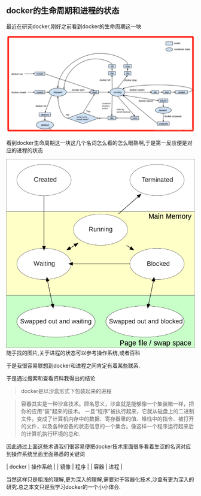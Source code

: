 ## docker的生命周期和进程的状态

最近在研究docker,刚好之前看到docker的生命周期这一块

![docker的生命周期](docker_status.png)

看到docker生命周期这一块这几个名词怎么看的怎么眼熟啊,于是第一反应便是对应的进程的状态

![](Process_states.png "随手找的图片") 
随手找的图片,关于进程的状态可以参考操作系统,或者百科

于是我很容易联想到docker和进程之间肯定有着某些联系.

于是通过搜索和查看资料我得出的结论

>docker是以沙盒形式下包装起来的进程

>容器其实是一种沙盒技术。顾名思义，沙盒就是能够像一个集装箱一样，把你的应用“装”起来的技术。
一旦“程序”被执行起来，它就从磁盘上的二进制文件，变成了计算机内存中的数据、寄存器里的值、堆栈中的指令、被打开的文件，以及各种设备的状态信息的一个集合。像这样一个程序运行起来后的计算机执行环境的总和.

因此通过上面这些术语我们很容易便把docker技术里面很多看着生涩的名词对应到操作系统里面里面熟悉的关键词

|  docker   | 操作系统  |
| 镜像  | 程序 |
| 容器  | 进程 |

当然这样只是粗浅的理解,更为深入的理解,需要对于容器化技术,沙盒有更为深入的研究.总之本文只是我学习docker的一个小小体会.
